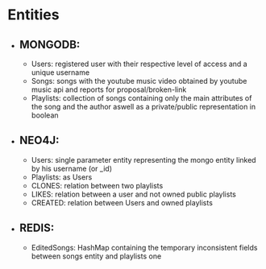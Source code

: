 # Entities

- ## MONGODB:
  - Users: registered user with their respective level of access and a unique username
  - Songs: songs with the youtube music video obtained by youtube music api and reports for proposal/broken-link
  - Playlists: collection of songs containing only the main attributes of the song and the author aswell as a
    private/public representation in boolean
- ## NEO4J:

  - Users: single parameter entity representing the mongo entity linked by his username (or \_id)
  - Playlists: as Users
  - CLONES: relation between two playlists
  - LIKES: relation between a user and not owned public playlists
  - CREATED: relation between Users and owned playlists

- ## REDIS:
  - EditedSongs: HashMap containing the temporary inconsistent fields between songs entity and playlists one

